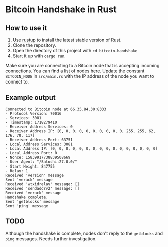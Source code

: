 # Bitcoin Handshake in Rust

## How to use it

1. Use [rustup](https://rustup.rs/) to install the latest stable version of Rust.
2. Clone the repository.
3. Open the directory of this project with `cd bitcoin-handshake`
4. Start it up with `cargo run`.

Make sure you are connecting to a Bitcoin node that is accepting incoming connections. You can find a list of nodes [here](https://bitnodes.io/nodes/). Update the constant `BITCOIN_NODE` in `src/main.rs` with the IP address of the node you want to connect to.

## Example output

```shell
Connected to Bitcoin node at 66.35.84.30:8333
- Protocol Version: 70016
- Services: 3081
- Timestamp: 1718279410
- Receiver Address Services: 0
- Receiver Address IP: [0, 0, 0, 0, 0, 0, 0, 0, 0, 0, 255, 255, 62, 176, 70, 117]
- Receiver Address Port: 63751
- Local Address Services: 3081
- Local Address IP: [0, 0, 0, 0, 0, 0, 0, 0, 0, 0, 0, 0, 0, 0, 0, 0]
- Local Address Port: 0
- Nonce: 15839917738839508669
- User Agent: "/Satoshi:27.0.0/"
- Start Height: 847755
- Relay: 1
Received 'version' message
Sent 'verack' message
Received 'wtxidrelay' message: []
Received 'sendaddrv2' message: []
Received 'verack' message
Handshake complete.
Sent 'getblocks' message
Sent 'ping' message
```

## TODO
Although the handshake is complete, nodes don't reply to the `getblocks` and `ping` messages. Needs further investigation.
